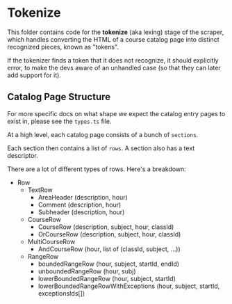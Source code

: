 # Tokenize

This folder contains code for the **tokenize** (aka lexing) stage of the scraper, which handles converting the HTML of a course catalog page into distinct recognized pieces, known as "tokens".

If the tokenizer finds a token that it does not recognize, it should explicitly error, to make the devs aware of an unhandled case (so that they can later add support for it).

## Catalog Page Structure

For more specific docs on what shape we expect the catalog entry pages to exist in, please see the `types.ts` file.

At a high level, each catalog page consists of a bunch of `sections`.

Each section then contains a list of `rows`. A section also has a text descriptor.

There are a lot of different types of rows. Here's a breakdown:

- Row
  - TextRow
    - AreaHeader (description, hour)
    - Comment (description, hour)
    - Subheader (description, hour)
  - CourseRow
    - CourseRow (description, subject, hour, classId)
    - OrCourseRow (description, subject, hour, classId)
  - MultiCourseRow
    - AndCourseRow (hour, list of (classId, subject, ...))
  - RangeRow
    - boundedRangeRow (hour, subject, startId, endId)
    - unboundedRangeRow (hour, subj)
    - lowerBoundedRangeRow (hour, subject, startId)
    - lowerBoundedRangeRowWithExceptions (hour, subject, startId, exceptionsIds[])
